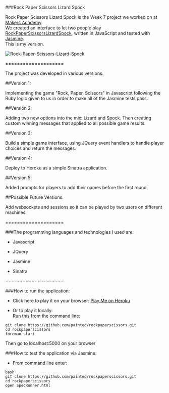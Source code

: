 ###Rock Paper Scissors Lizard Spock 

Rock Paper Scissors Lizard Spock is the Week 7 project we worked on at [Makers Academy].<br>
We created an interface to let two people play [RockPaperScissorsLizardSpock], written in JavaScript and tested with [Jasmine](http://jasmine.github.io/).<br>
This is my version.

![Rock-Paper-Scissors-Lizard-Spock](http://www.paintedchef.com/images/RockPaperScissors.png)

====================

The project was developed in various versions.

##Version 1:

Implementing the game "Rock, Paper, Scissors" in Javascript following the Ruby logic given to us in order to make all of the Jasmine tests pass.

##Version 2:

Adding two new options into the mix: Lizard and Spock. Then creating custom winning messages that applied to all possible game results.

##Version 3:

Build a simple game interface, using JQuery event handlers to handle player choices and return the messages.

##Version 4:

Deploy to Heroku as a simple Sinatra application.

##Version 5:

Added prompts for players to add their names before the first round.

##Possible Future Versions:

Add websockets and sessions so it can be played by two users on different machines.

====================

###The programming languages and technologies I used are:

  * Javascript

  * JQuery

  * Jasmine

  * Sinatra

====================

###How to run the application:

  * Click here to play it on your browser: [Play Me on Heroku]

  * Or to play it locally:<br>
  Run this from the command line:<br>
  ```
  git clone https://github.com/painted/rockpaperscissors.git
  cd rockpaperscissors
  foreman start
  ```
  Then go to localhost:5000 on your browser

###How to test the application via Jasmine:

  * From command line enter:
```
bash
git clone https://github.com/painted/rockpaperscissors.git
cd rockpaperscissors
open SpecRunner.html
```



[Makers Academy]:http://www.makersacademy.com
[RockPaperScissorsLizardSpock]:http://en.wikipedia.org/wiki/Rock-paper-scissors-lizard-Spock
[Play Me on Heroku]:https://big-bang-rpsls-game.herokuapp.com/
[Jasmine]:http://jasmine.github.io/